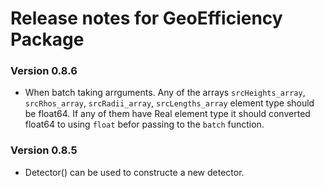 # Release notes for GeoEfficiency Package

### Version 0.8.6
* When batch taking arrguments. Any of the arrays `srcHeights_array`, `srcRhos_array`, `srcRadii_array`, `srcLengths_array` element type should be float64. If any of them have Real element type it should converted float64 to using `float` befor passing to the `batch` function.

### Version 0.8.5
* Detector() can be used to constructe a new detector.